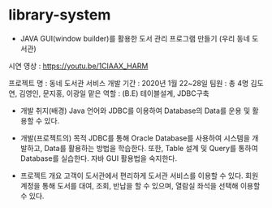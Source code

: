 # library-system
- JAVA GUI(window builder)를 활용한 도서 관리 프로그램 만들기 (우리 동네 도서관)

시연 영상 : https://youtu.be/1ClAAX_HARM

프로젝트 명 : 동네 도서관 서비스
개발 기간 : 2020년 1월 22~28일
팀원 : 총 4명 김도연, 김영인, 문지홍, 이광일
맡은 역할 : (B.E) 테이블설계, JDBC구축


- 개발 취지(배경) 
Java 언어와 JDBC를 이용하여 Database의 Data를 운용 및 활용할 수 있다.

- 개발(프로젝트의) 목적
 JDBC를 통해 Oracle Database를 사용하여 시스템을 개발하고, Data를 활용하는 방법을 학습한다. 또한, Table 설계 및 Query를 통하여 Database를 실습한다. 자바 GUI 활용법을 숙지한다.
 
- 프로젝트 개요
고객이 도서관에서 편리하게 도서관 서비스를 이용할 수 있다. 회원 계정을 통해 도서를 대여, 조회, 반납을 할 수 있으며, 열람실 좌석을 선택해 이용할 수 있다.
